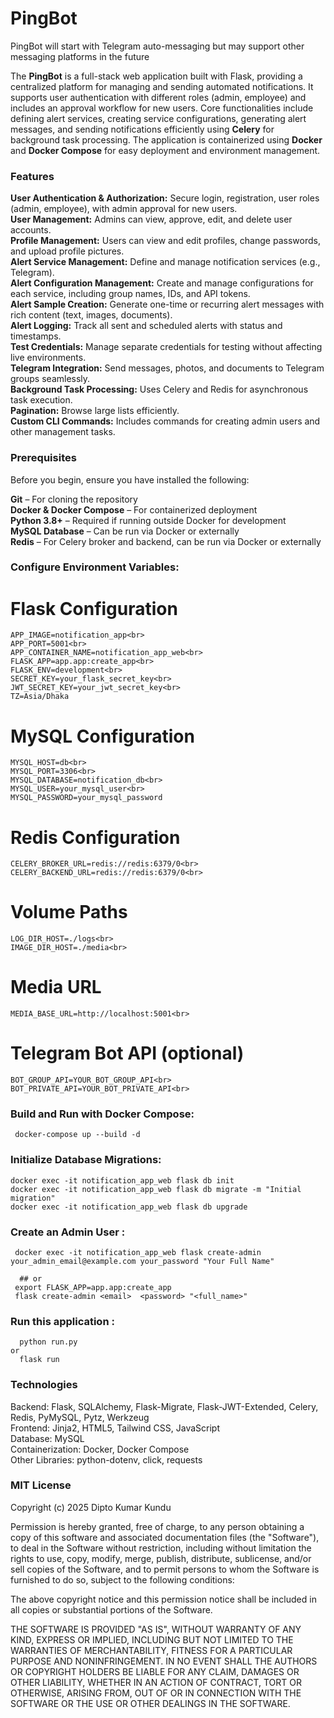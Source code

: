 # PingBot
PingBot will start with Telegram auto-messaging but may support other messaging platforms in the future

The **PingBot** is a full-stack web application built with Flask, providing a centralized platform for managing and sending automated notifications. It supports user authentication with different roles (admin, employee) and includes an approval workflow for new users. Core functionalities include defining alert services, creating service configurations, generating alert messages, and sending notifications efficiently using **Celery** for background task processing. The application is containerized using **Docker** and **Docker Compose** for easy deployment and environment management.


### Features
 **User Authentication & Authorization:** Secure login, registration, user roles (admin, employee), with admin approval for new users.  
 **User Management:** Admins can view, approve, edit, and delete user accounts.  
 **Profile Management:** Users can view and edit profiles, change passwords, and upload profile pictures.  
 **Alert Service Management:** Define and manage notification services (e.g., Telegram).  
 **Alert Configuration Management:** Create and manage configurations for each service, including group names, IDs, and API tokens.  
 **Alert Sample Creation:** Generate one-time or recurring alert messages with rich content (text, images, documents).  
 **Alert Logging:** Track all sent and scheduled alerts with status and timestamps.  
 **Test Credentials:** Manage separate credentials for testing without affecting live environments.  
 **Telegram Integration:** Send messages, photos, and documents to Telegram groups seamlessly.  
 **Background Task Processing:** Uses Celery and Redis for asynchronous task execution.  
 **Pagination:** Browse large lists efficiently.  
 **Custom CLI Commands:** Includes commands for creating admin users and other management tasks.



### Prerequisites
Before you begin, ensure you have installed the following:

 **Git** – For cloning the repository  
 **Docker & Docker Compose** – For containerized deployment  
 **Python 3.8+** – Required if running outside Docker for development  
 **MySQL Database** – Can be run via Docker or externally  
 **Redis** – For Celery broker and backend, can be run via Docker or externally  

### Configure Environment Variables:

 # Flask Configuration
 ```
APP_IMAGE=notification_app<br>
APP_PORT=5001<br>
APP_CONTAINER_NAME=notification_app_web<br>
FLASK_APP=app.app:create_app<br>
FLASK_ENV=development<br>
SECRET_KEY=your_flask_secret_key<br>
JWT_SECRET_KEY=your_jwt_secret_key<br>
TZ=Asia/Dhaka
```
# MySQL Configuration
```
MYSQL_HOST=db<br>
MYSQL_PORT=3306<br>
MYSQL_DATABASE=notification_db<br>
MYSQL_USER=your_mysql_user<br>
MYSQL_PASSWORD=your_mysql_password
```

# Redis Configuration
```
CELERY_BROKER_URL=redis://redis:6379/0<br>
CELERY_BACKEND_URL=redis://redis:6379/0<br>
```

# Volume Paths
```
LOG_DIR_HOST=./logs<br>
IMAGE_DIR_HOST=./media<br>
```

# Media URL
```
MEDIA_BASE_URL=http://localhost:5001<br>
```

# Telegram Bot API (optional)
```
BOT_GROUP_API=YOUR_BOT_GROUP_API<br>
BOT_PRIVATE_API=YOUR_BOT_PRIVATE_API<br>
```


### Build and Run with Docker Compose:
```
 docker-compose up --build -d
```

### Initialize Database Migrations:
```
docker exec -it notification_app_web flask db init
docker exec -it notification_app_web flask db migrate -m "Initial migration"
docker exec -it notification_app_web flask db upgrade
```
### Create an Admin User :

```
 docker exec -it notification_app_web flask create-admin your_admin_email@example.com your_password "Your Full Name"

  ## or 
 export FLASK_APP=app.app:create_app
 flask create-admin <email>  <password> "<full_name>"
```
### Run this application :
```
  python run.py
or
  flask run
```
 
### Technologies

Backend: Flask, SQLAlchemy, Flask-Migrate, Flask-JWT-Extended, Celery, Redis, PyMySQL, Pytz, Werkzeug<br>
Frontend: Jinja2, HTML5, Tailwind CSS, JavaScript<br>
Database: MySQL<br>
Containerization: Docker, Docker Compose<br>
Other Libraries: python-dotenv, click, requests

### MIT License

Copyright (c) 2025 Dipto Kumar Kundu

Permission is hereby granted, free of charge, to any person obtaining a copy
of this software and associated documentation files (the "Software"), to deal
in the Software without restriction, including without limitation the rights
to use, copy, modify, merge, publish, distribute, sublicense, and/or sell
copies of the Software, and to permit persons to whom the Software is
furnished to do so, subject to the following conditions:

The above copyright notice and this permission notice shall be included in all
copies or substantial portions of the Software.

THE SOFTWARE IS PROVIDED "AS IS", WITHOUT WARRANTY OF ANY KIND, EXPRESS OR
IMPLIED, INCLUDING BUT NOT LIMITED TO THE WARRANTIES OF MERCHANTABILITY,
FITNESS FOR A PARTICULAR PURPOSE AND NONINFRINGEMENT. IN NO EVENT SHALL THE
AUTHORS OR COPYRIGHT HOLDERS BE LIABLE FOR ANY CLAIM, DAMAGES OR OTHER
LIABILITY, WHETHER IN AN ACTION OF CONTRACT, TORT OR OTHERWISE, ARISING FROM,
OUT OF OR IN CONNECTION WITH THE SOFTWARE OR THE USE OR OTHER DEALINGS IN THE
SOFTWARE.




